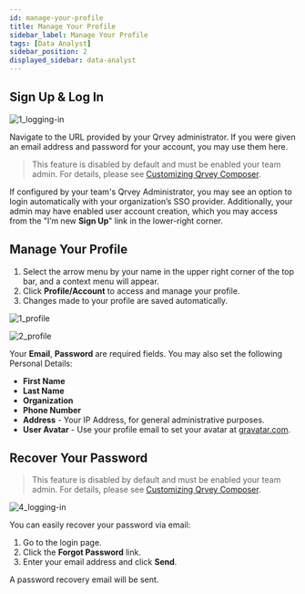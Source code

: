 ```yaml
---
id: manage-your-profile
title: Manage Your Profile
sidebar_label: Manage Your Profile
tags: [Data Analyst]
sidebar_position: 2
displayed_sidebar: data-analyst
---
```


<div style={{textAlign: "justify"}}>

## Sign Up & Log In

![1_logging-in](https://s3.amazonaws.com/cdn.qrvey.com/documentation_assets/ui-docs/basics/3.1_logging-in/login.png#thumbnail-60)

Navigate to the URL provided by your Qrvey administrator. If you were given an email address and password for your account, you may use them here.

> This feature is disabled by default and must be enabled your team admin. For details, please see [Customizing Qrvey Composer](../admin/customizing-qrvey-composer.md).

If configured by your team's Qrvey Administrator, you may see an option to login automatically with your organization’s SSO provider. Additionally, your admin may have enabled user account creation, which you may access from the "I’m new **Sign Up**" link in the lower-right corner.

## Manage Your Profile

1. Select the arrow menu by your name in the upper right corner of the top bar, and a context menu will appear.
2. Click **Profile/Account** to access and manage your profile.
3. Changes made to your profile are saved automatically.

![1_profile](https://s3.amazonaws.com/cdn.qrvey.com/documentation_assets/ui-docs/basics/3.2_profile/1_profile.png#thumbnail-60)

![2_profile](https://s3.amazonaws.com/cdn.qrvey.com/documentation_assets/ui-docs/basics/3.2_profile/2_profile.png#thumbnail)

Your **Email**, **Password** are required fields. You may also set the following Personal Details:
- **First Name**
- **Last Name**
- **Organization** 
- **Phone Number** 
- **Address** - Your IP Address, for general administrative purposes.
- **User Avatar** - Use your profile email to set your avatar at [gravatar.com](http://gravatar.com).

## Recover Your Password

> This feature is disabled by default and must be enabled your team admin. For details, please see [Customizing Qrvey Composer](../admin/customizing-qrvey-composer.md).

![4_logging-in](https://s3.amazonaws.com/cdn.qrvey.com/documentation_assets/ui-docs/basics/3.1_logging-in/4_logging-in.png#thumbnail-60)

You can easily recover your password via email:

1. Go to the login page.
2. Click the **Forgot Password** link.
3. Enter your email address and click **Send**.

A password recovery email will be sent. 
    
</div>